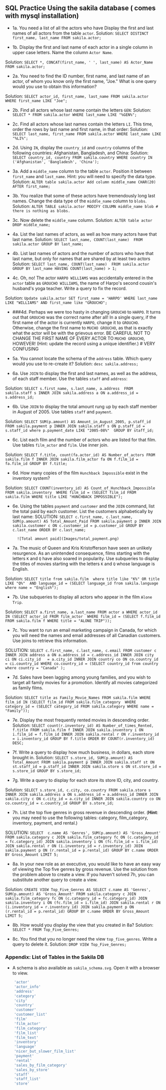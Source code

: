 ## SQL Practice Using the sakila database ( comes with mysql installation)

* 1a. You need a list of all the actors who have Display the first and last names of all actors from the table `actor`.
Solution: `SELECT DISTINCT first_name, last_name
FROM sakila.actor;`

* 1b. Display the first and last name of each actor in a single column in upper case letters. Name the column `Actor Name`. 

Solution: `SELECT *, CONCAT(first_name, ' ', last_name) AS Actor_Name FROM sakila.actor;`

* 2a. You need to find the ID number, first name, and last name of an actor, of whom you know only the first name, "Joe." What is one query would you use to obtain this information? 

Solution: `SELECT actor_id, first_name, last_name FROM sakila.actor WHERE first_name LIKE "Joe";`
  	
* 2b. Find all actors whose last name contain the letters `GEN`:
Solution: `SELECT * FROM sakila.actor WHERE last_name LIKE "%GEN%";`
  	
* 2c. Find all actors whose last names contain the letters `LI`. This time, order the rows by last name and first name, in that order: 
Solution: `SELECT last_name, first_name FROM sakila.actor WHERE last_name LIKE "%LI%";`

* 2d. Using `IN`, display the `country_id` and `country` columns of the following countries: Afghanistan, Bangladesh, and China:
Solution: `SELECT country_id, country FROM sakila.country
WHERE country IN ('Afghanistan', 'Bangladesh', 'China');`

* 3a. Add a `middle_name` column to the table `actor`. Position it between `first_name` and `last_name`. Hint: you will need to specify the data type.
Solution: `ALTER table sakila.actor Add column middle_name CHAR(20) AFTER first_name;`
  	
* 3b. You realize that some of these actors have tremendously long last names. Change the data type of the `middle_name` column to `blobs`. 
Solution: `ALTER TABLE sakila.actor MODIFY COLUMN middle_name blob # there is nothing as blobs.`

* 3c. Now delete the `middle_name` column.
Solution: `ALTER table actor DROP middle_name;`

* 4a. List the last names of actors, as well as how many actors have that last name.
Solution: `SELECT last_name, COUNT(last_name)  FROM sakila.actor GROUP BY last_name;`
  	
* 4b. List last names of actors and the number of actors who have that last name, but only for names that are shared by at least two actors
Solution: `SELECT last_name, COUNT(last_name)  FROM sakila.actor GROUP BY last_name HAVING COUNT(last_name) > 1;`


* 4c. Oh, no! The actor `HARPO WILLIAMS` was accidentally entered in the `actor` table as `GROUCHO WILLIAMS`, the name of Harpo's second cousin's husband's yoga teacher. Write a query to fix the record.

Solution: `Update sakila.actor SET first_name = 'HARPO' WHERE last_name LIKE "WILLIAMS" AND first_name like "GROUCHO";`
  	
* ###4d. Perhaps we were too hasty in changing `GROUCHO` to `HARPO`. It turns out that `GROUCHO` was the correct name after all! In a single query, if the first name of the actor is currently `HARPO`, change it to `GROUCHO`. Otherwise, change the first name to `MUCHO GROUCHO`, as that is exactly what the actor will be with the grievous error. BE CAREFUL NOT TO CHANGE THE FIRST NAME OF EVERY ACTOR TO `MUCHO GROUCHO`, HOWEVER! (Hint: update the record using a unique identifier.) # VERY CONFUSING

* 5a. You cannot locate the schema of the `address` table. Which query would you use to re-create it?
Solution: `desc sakila.address;`

* 6a. Use `JOIN` to display the first and last names, as well as the address, of each staff member. Use the tables `staff` and `address`:

Solution: `SELECT s.first_name, s.last_name, a.address 
FROM sakila.staff s
INNER JOIN sakila.address a
ON a.address_id = s.address_id;`

* 6b. Use `JOIN` to display the total amount rung up by each staff member in August of 2005. Use tables `staff` and `payment`. 

Solution: `SELECT SUM(p.amount) AS Amount_in_August_2005, p.staff_id 
FROM sakila.payment p
INNER JOIN sakila.staff s
ON p.staff_id = s.staff_id
where p.payment_date LIKE "2005-08%" 
GROUP BY staff_id;`

  	
* 6c. List each film and the number of actors who are listed for that film. Use tables `film_actor` and `film`. Use inner join.

Solution: `SELECT f.title, count(fa.actor_id) AS Number_of_actors
FROM sakila.film f
INNER JOIN sakila.film_actor fa
ON f.film_id = fa.film_id
GROUP BY f.title;`


* 6d. How many copies of the film `Hunchback Impossible` exist in the inventory system?

Solution: `SELECT COUNT(inventory_id) AS Count_of_Hunchback_Impossible FROM sakila.inventory 
WHERE film_id = (SELECT film_id FROM sakila.film WHERE title LIKE "HUNCHBACK IMPOSSIBLE");`


* 6e. Using the tables `payment` and `customer` and the `JOIN` command, list the total paid by each customer. List the customers alphabetically by last name:
SOLUTION: 
`SELECT c.first_name, c.last_name, SUM(p.amount) AS Total_Amount_Paid
FROM sakila.payment p
INNER JOIN sakila.customer c
ON c.customer_id = p.customer_id
GROUP BY c.last_name
ORDER BY c.last_name;`



  ```
  	![Total amount paid](Images/total_payment.png)
  ```

* 7a. The music of Queen and Kris Kristofferson have seen an unlikely resurgence. As an unintended consequence, films starting with the letters `K` and `Q` have also soared in popularity. Use subqueries to display the titles of movies starting with the letters `K` and `Q` whose language is English. 

Solution:
`SELECT title
from sakila.film 
where title like "K%" OR title LIKE "Q%" 
AND language_id = (SELECT language_id from sakila.language where name = "English");`

* 7b. Use subqueries to display all actors who appear in the film `Alone Trip`.

Solution:
`SELECT a.first_name, a.last_name FROM actor a
WHERE actor_id IN (SELECT actor_id FROM film_actor 
WHERE film_id = (SELECT f.film_id FROM sakila.film f WHERE title = "ALONE TRIP"));`
   
* 7c. You want to run an email marketing campaign in Canada, for which you will need the names and email addresses of all Canadian customers. Use joins to retrieve this information.

SOLUTION:
`SELECT c.first_name, c.last_name, c.email
FROM customer c
INNER JOIN address a ON a.address_id = c.address_id
INNER JOIN city    ci ON ci.city_id   = a.city_id
INNER JOIN country co ON co.country_id   = ci.country_id
WHERE co.country_id = (SELECT country_id from country where country = "Canada" );`

* 7d. Sales have been lagging among young families, and you wish to target all family movies for a promotion. Identify all movies categorized as family films.

Solution: `SELECT title as Family_Movie_Names FROM sakila.film
WHERE film_id IN (SELECT film_id FROM sakila.film_category 
WHERE category_id = (SELECT category_id FROM sakila.category WHERE name = "Family"));`

* 7e. Display the most frequently rented movies in descending order.
Solution:
`SELECT count(r.inventory_id) AS Number_of_times_Rented, f.title
FROM sakila.film f
INNER JOIN sakila.inventory i
ON i.film_id = f.film_id
INNER JOIN sakila.rental r
ON r.inventory_id = i.inventory_id
GROUP BY f.title
ORDER BY COUNT(r.inventory_id) DESC;`


  	
* 7f. Write a query to display how much business, in dollars, each store brought in.
Solution:
`SELECT s.store_id, SUM(p.amount) AS Total_Amount
FROM sakila.payment p
INNER JOIN sakila.staff st
ON st.staff_id = p.staff_id
INNER JOIN sakila.store s
ON st.store_id = s.store_id
GROUP BY s.store_id;`


* 7g. Write a query to display for each store its store ID, city, and country.

Solution:
`SELECT s.store_id, c.city, co.country
FROM sakila.store s
INNER JOIN sakila.address a
ON s.address_id = a.address_id
INNER JOIN sakila.city c
ON c.city_id = a.city_id
INNER JOIN sakila.country co
ON co.country_id = c.country_id
GROUP BY s.store_id;`

  	
* 7h. List the top five genres in gross revenue in descending order. (**Hint**: you may need to use the following tables: category, film_category, inventory, payment, and rental.)

SOLUTION: 
`SELECT 
    c.name AS 'Genres', SUM(p.amount) AS 'Gross_Amount'
FROM
    sakila.category c
        JOIN
    sakila.film_category fc ON (c.category_id = fc.category_id)
        JOIN
    sakila.inventory i ON (fc.film_id = i.film_id)
        JOIN
    sakila.rental r ON (i.inventory_id = r.inventory_id)
        JOIN
    sakila.payment p ON (r.rental_id = p.rental_id)
GROUP BY c.name
ORDER BY Gross_Amount
LIMIT 5;`
  	
* 8a. In your new role as an executive, you would like to have an easy way of viewing the Top five genres by gross revenue. Use the solution from the problem above to create a view. If you haven't solved 7h, you can substitute another query to create a view.

Solution:
`CREATE VIEW Top_Five_Genres AS
SELECT
   c.name AS 'Genres', SUM(p.amount) AS 'Gross_Amount'
FROM
   sakila.category c
       JOIN
   sakila.film_category fc ON (c.category_id = fc.category_id)
       JOIN
   sakila.inventory i ON (fc.film_id = i.film_id)
       JOIN
   sakila.rental r ON (i.inventory_id = r.inventory_id)
       JOIN
   sakila.payment p ON (r.rental_id = p.rental_id)
GROUP BY c.name
ORDER BY Gross_Amount
LIMIT 5;`

  	
* 8b. How would you display the view that you created in 8a?
Solution:
`SELECT * FROM Top_Five_Genres;`

* 8c. You find that you no longer need the view `top_five_genres`. Write a query to delete it.
Solution:
`DROP VIEW Top_Five_Genres;`

### Appendix: List of Tables in the Sakila DB

* A schema is also available as `sakila_schema.svg`. Open it with a browser to view.

```sql
	'actor'
	'actor_info'
	'address'
	'category'
	'city'
	'country'
	'customer'
	'customer_list'
	'film'
	'film_actor'
	'film_category'
	'film_list'
	'film_text'
	'inventory'
	'language'
	'nicer_but_slower_film_list'
	'payment'
	'rental'
	'sales_by_film_category'
	'sales_by_store'
	'staff'
	'staff_list'
	'store'
```
